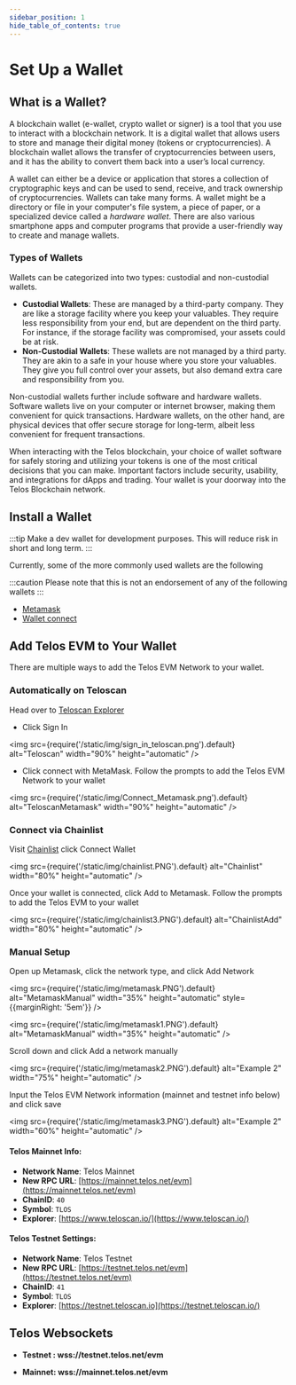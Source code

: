 ```yaml
---
sidebar_position: 1
hide_table_of_contents: true
---
```


# Set Up a Wallet

## What is a Wallet?

A blockchain wallet (e-wallet, crypto wallet or signer) is a tool that you use to interact with a blockchain network. It is a digital wallet that allows users to store and manage their digital money (tokens or cryptocurrencies). A blockchain wallet allows the transfer of cryptocurrencies between users, and it has the ability to convert them back into a user’s local currency.

A wallet can either be a device or application that stores a collection of cryptographic keys and can be used to send, receive, and track ownership of cryptocurrencies. Wallets can take many forms. A wallet might be a directory or file in your computer's file system, a piece of paper, or a specialized device called a _hardware wallet_. There are also various smartphone apps and computer programs that provide a user-friendly way to create and manage wallets.

### Types of Wallets

Wallets can be categorized into two types: custodial and non-custodial wallets.

- **Custodial Wallets**: These are managed by a third-party company. They are like a storage facility where you keep your valuables. They require less responsibility from your end, but are dependent on the third party. For instance, if the storage facility was compromised, your assets could be at risk.
- **Non-Custodial Wallets**: These wallets are not managed by a third party. They are akin to a safe in your house where you store your valuables. They give you full control over your assets, but also demand extra care and responsibility from you.

Non-custodial wallets further include software and hardware wallets. Software wallets live on your computer or internet browser, making them convenient for quick transactions. Hardware wallets, on the other hand, are physical devices that offer secure storage for long-term, albeit less convenient for frequent transactions.

When interacting with the Telos blockchain, your choice of wallet software for safely storing and utilizing your tokens is one of the most critical decisions that you can make. Important factors include security, usability, and integrations for dApps and trading. Your wallet is your doorway into the Telos Blockchain network.

## Install a Wallet

:::tip
Make a dev wallet for development purposes. This will reduce risk in short and long term.
:::

Currently, some of the more commonly used wallets are the following

:::caution
Please note that this is not an endorsement of any of the following wallets
:::

* [Metamask](https://metamask.io)&#x20;
* [Wallet connect](https://walletconnect.com/)
  
## Add Telos EVM to Your Wallet 

There are multiple ways to add the Telos EVM Network to your wallet.

### Automatically on Teloscan

Head over to [Teloscan Explorer](https://teloscan.io)

- Click Sign In

<img
    src={require('/static/img/sign_in_teloscan.png').default}
    alt="Teloscan"
    width="90%"
    height="automatic"
/>

- Click connect with MetaMask. Follow the prompts to add the Telos EVM Network to your wallet

<img
    src={require('/static/img/Connect_Metamask.png').default}
    alt="TeloscanMetamask"
    width="90%"
    height="automatic"
/>

### Connect via Chainlist

Visit [Chainlist](https://chainlist.org/?search=Telos) click Connect Wallet

<img
    src={require('/static/img/chainlist.PNG').default}
    alt="Chainlist"
    width="80%"
    height="automatic"
/>

Once your wallet is connected, click Add to Metamask. Follow the prompts to add the Telos EVM to your wallet

<img
    src={require('/static/img/chainlist3.PNG').default}
    alt="ChainlistAdd"
    width="80%"
    height="automatic"
/>

### Manual Setup 

Open up Metamask, click the network type, and click Add Network

<img
    src={require('/static/img/metamask.PNG').default}
    alt="MetamaskManual"
    width="35%"
    height="automatic"
    style={{marginRight: '5em'}}
/>

<img
    src={require('/static/img/metamask1.PNG').default}
    alt="MetamaskManual"
    width="35%"
    height="automatic"
/>

Scroll down and click Add a network manually

<img
  src={require('/static/img/metamask2.PNG').default}
  alt="Example 2"
  width="75%"
  height="automatic"
/>

Input the Telos EVM Network information (mainnet and testnet info below) and click save

<img
  src={require('/static/img/metamask3.PNG').default}
  alt="Example 2"
  width="60%"
  height="automatic"
/>

#### **Telos Mainnet Info:**

* **Network Name**: Telos Mainnet 
* **New RPC URL**: [https://mainnet.telos.net/evm](https://mainnet.telos.net/evm)
* **ChainID**: `40`
* **Symbol**: `TLOS`
* **Explorer**: [https://www.teloscan.io/](https://www.teloscan.io/)

#### **Telos Testnet Settings:**

* **Network Name**: Telos Testnet
* **New RPC URL**: [https://testnet.telos.net/evm](https://testnet.telos.net/evm)
* **ChainID**: `41`
* **Symbol**: `TLOS`
* **Explorer**: [https://testnet.teloscan.io](https://testnet.teloscan.io/)

## Telos Websockets

* **Testnet : wss://testnet.telos.net/evm**

* **Mainnet: wss://mainnet.telos.net/evm**

